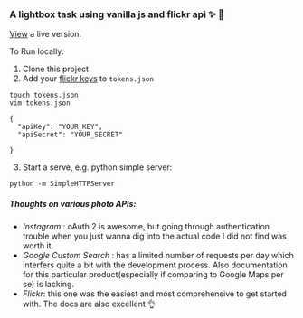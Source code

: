 ### A lightbox task using vanilla js and flickr api :sparkles: :tada:

[View](http://lrlna.github.io/lightbox-task/) a live version. 


To Run locally:

1. Clone this project
2. Add your [flickr keys](https://www.flickr.com/services/api/auth.howto.web.html) to `tokens.json`
```
touch tokens.json
vim tokens.json
```
```
{
  "apiKey": "YOUR_KEY",
  "apiSecret": "YOUR_SECRET"
  
}
```

3. Start a serve, e.g. python simple server:
```
python -m SimpleHTTPServer
```

##### Thoughts on various photo APIs:

- _Instagram_ : oAuth 2 is awesome, but going through authentication trouble when you just wanna dig into the actual code I did not find was worth it.  
- _Google Custom Search_ : has a limited number of requests per day which interfers quite a bit with the development process. Also documentation for this particular product(especially if comparing to Google Maps per se) is lacking.  
- _Flickr_: this one was the easiest and most comprehensive to get started with. The docs are also excellent :ok_hand:
